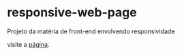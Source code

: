 # responsive-web-page
Projeto da matéria de front-end envolvendo responsividade

visite a [página](https://igor-gabriel-d.github.io/responsive-web-page/).
